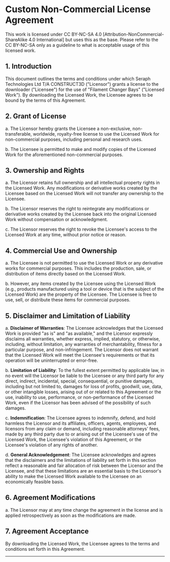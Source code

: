 
# Custom Non-Commercial License Agreement


This work is licensed under CC BY-NC-SA 4.0 [Attribution-NonCommercial-ShareAlike 4.0 International] but uses this as the base. Please refer to the CC BY-NC-SA only as a guideline to what is acceptable usage of this licensed work.

## 1. Introduction

This document outlines the terms and conditions under which Seraph Technologies Ltd T/A CONSTRUCT3D ("Licensor") grants a license to the downloader ("Licensee") for the use of "Filament Changer Bays" ("Licensed Work"). By downloading the Licensed Work, the Licensee agrees to be bound by the terms of this Agreement.

## 2. Grant of License

a. The Licensor hereby grants the Licensee a non-exclusive, non-transferable, worldwide, royalty-free license to use the Licensed Work for non-commercial purposes, including personal and research uses.

b. The Licensee is permitted to make and modify copies of the Licensed Work for the aforementioned non-commercial purposes.

## 3. Ownership and Rights

a. The Licensor retains full ownership and all intellectual property rights in the Licensed Work. Any modifications or derivative works created by the Licensee based on the Licensed Work will not transfer any ownership to the Licensee.

b. The Licensor reserves the right to reintegrate any modifications or derivative works created by the Licensee back into the original Licensed Work without compensation or acknowledgment.

c. The Licensor reserves the right to revoke the Licensee's access to the Licensed Work at any time, without prior notice or reason.

## 4. Commercial Use and Ownership

a. The Licensee is not permitted to use the Licensed Work or any derivative works for commercial purposes. This includes the production, sale, or distribution of items directly based on the Licensed Work.

b. However, any items created by the Licensee using the Licensed Work (e.g., products manufactured using a tool or device that is the subject of the Licensed Work) are the property of the Licensee. The Licensee is free to use, sell, or distribute these items for commercial purposes.

## 5. Disclaimer and Limitation of Liability

a. **Disclaimer of Warranties**: The Licensee acknowledges that the Licensed Work is provided "as is" and "as available," and the Licensor expressly disclaims all warranties, whether express, implied, statutory, or otherwise, including, without limitation, any warranties of merchantability, fitness for a particular purpose, and non-infringement. The Licensor does not warrant that the Licensed Work will meet the Licensee's requirements or that its operation will be uninterrupted or error-free.

b. **Limitation of Liability**: To the fullest extent permitted by applicable law, in no event will the Licensor be liable to the Licensee or any third party for any direct, indirect, incidental, special, consequential, or punitive damages, including but not limited to, damages for loss of profits, goodwill, use, data, or other intangible losses, arising out of or related to this Agreement or the use, inability to use, performance, or non-performance of the Licensed Work, even if the Licensor has been advised of the possibility of such damages.

c. **Indemnification**: The Licensee agrees to indemnify, defend, and hold harmless the Licensor and its affiliates, officers, agents, employees, and licensors from any claim or demand, including reasonable attorneys' fees, made by any third party due to or arising out of the Licensee's use of the Licensed Work, the Licensee's violation of this Agreement, or the Licensee's violation of any rights of another.

d. **General Acknowledgement**: The Licensee acknowledges and agrees that the disclaimers and the limitations of liability set forth in this section reflect a reasonable and fair allocation of risk between the Licensor and the Licensee, and that these limitations are an essential basis to the Licensor's ability to make the Licensed Work available to the Licensee on an economically feasible basis.

## 6. Agreement Modifications

a. The Licensor may at any time change the agreement in the license and is applied retrospectively as soon as the modifications are made.

## 7. Agreement Acceptance

By downloading the Licensed Work, the Licensee agrees to the terms and conditions set forth in this Agreement.

---

